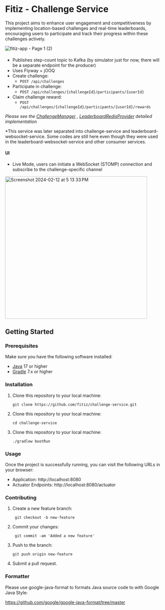 # Fitiz - Challenge Service

This project aims to enhance user engagement and competitiveness by implementing location-based challenges and real-time leaderboards, encouraging users to participate and track their progress within these challenges actively.

![fitiz-app - Page 1 (2)](https://github.com/fitiz/challenge-service/assets/23321849/b2c2e151-6d3e-400c-9a3f-2b2e82cf8d20)

#### 
  - Publishes step-count topic to Kafka (by simulator just for now, there will be a separate endpoint for the producer)
  - Uses Flyway + jOOQ
  - Create challenge:
     - ```POST /api/challenges```
  - Participate in challenge:
     - ```POST /api/challenges/{challengeId}/participants/{userId}```
  - Claim challenge reward:
     - ```POST /api/challenges/{challengeId}/participants/{userId}/rewards```

_Please see the [ChallengeManager](https://github.com/fitiz/challenge-service/blob/main/src/main/java/com/fitiz/challenge/service/ChallengeManager.java) , [LeaderboardRedisProvider](https://github.com/fitiz/challenge-service/blob/main/src/main/java/com/fitiz/challenge/provider/LeaderboardRedisProvider.java) detailed implementation_

*This service was later separated into challenge-service and leaderboard-websocket-service. Some codes are still here even though they were used in the leaderboard-websocket-service and other consumer services.

#### UI

- Live Mode, users can initiate a WebSocket (STOMP) connection and subscribe to the challenge-specific channel

<img width="458" alt="Screenshot 2024-02-12 at 5 13 33 PM" src="https://github.com/fitiz/challenge-service/assets/23321849/e82216e4-e8cf-453d-8163-8ee5bc064bc7">

## Getting Started

### Prerequisites

Make sure you have the following software installed:

- [Java](https://www.oracle.com/java/) 17 or higher
- [Gradle](https://gradle.org/) 7.x or higher

### Installation

1. Clone this repository to your local machine:

   ```shell
   git clone https://github.com/fitiz/challenge-service.git

2. Clone this repository to your local machine:

   ```shell   
   cd challenge-service

3. Clone this repository to your local machine:

   ```shell
   ./gradlew bootRun

### Usage

Once the project is successfully running, you can visit the following URLs in your browser:

- Application: http://localhost:8080
- Actuator Endpoints: http://localhost:8080/actuator

### Contributing

1. Create a new feature branch:

   ```shell
    git checkout -b new-feature

2. Commit your changes:
   ```shell
    git commit -am 'Added a new feature'

3. Push to the branch:
   ```shell
   git push origin new-feature

4. Submit a pull request.

### Formatter

Please use google-java-format to formats Java source code to with Google Java Style:

https://github.com/google/google-java-format/tree/master
